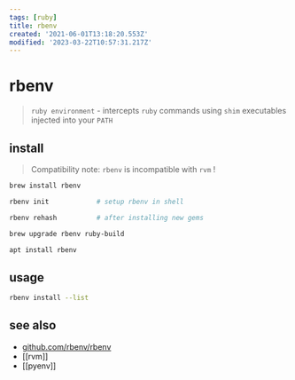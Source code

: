 ```yaml
---
tags: [ruby]
title: rbenv
created: '2021-06-01T13:18:20.553Z'
modified: '2023-03-22T10:57:31.217Z'
---
```


# rbenv

> `ruby environment` - intercepts `ruby` commands using `shim` executables injected into your `PATH`

## install

> Compatibility note: `rbenv` is incompatible with `rvm` !

```sh
brew install rbenv

rbenv init            # setup rbenv in shell

rbenv rehash          # after installing new gems

brew upgrade rbenv ruby-build

apt install rbenv
```

## usage

```sh
rbenv install --list
```

## see also

- [github.com/rbenv/rbenv](https://github.com/rbenv/rbenv)
- [[rvm]]
- [[pyenv]]
